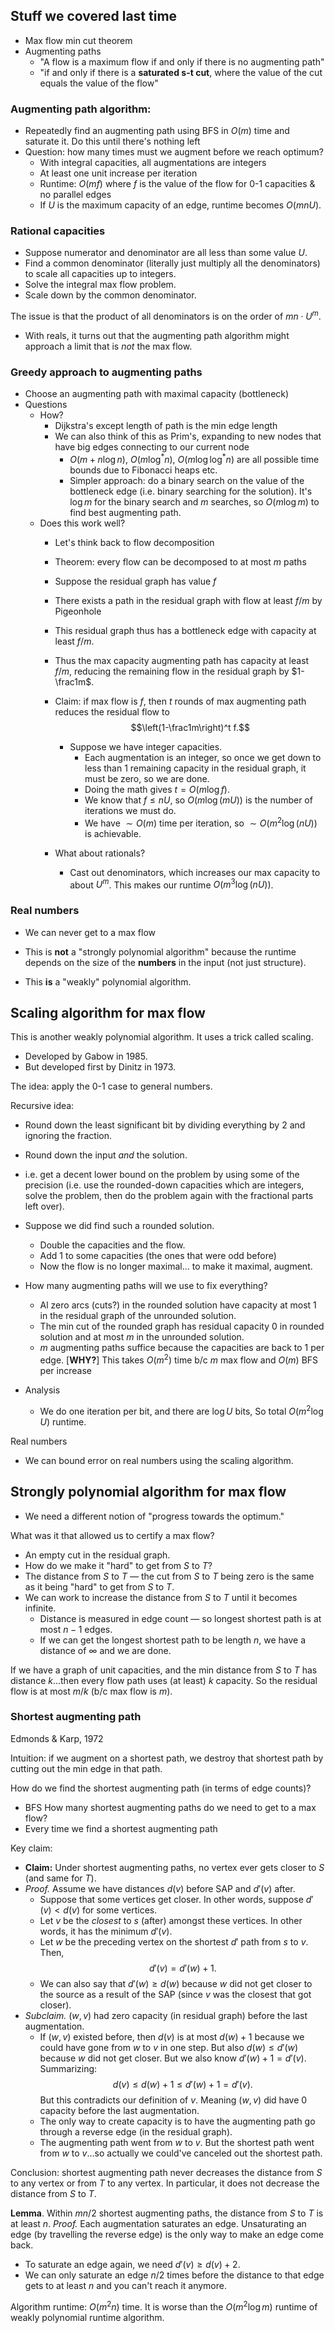 ## Stuff we covered last time
- Max flow min cut theorem
- Augmenting paths
	- "A flow is a maximum flow if and only if there is no augmenting path"
	- "if and only if there is a **saturated s-t cut**, where the value of the cut equals the value of the flow"
### Augmenting path algorithm:
- Repeatedly find an augmenting path using BFS in $O(m)$ time and saturate it. Do this until there's nothing left
- Question: how many times must we augment before we reach optimum?
	- With integral capacities, all augmentations are integers
	- At least one unit increase per iteration
	- Runtime: $O(mf)$ where $f$ is the value of the flow for 0-1 capacities & no parallel edges
	- If $U$ is the maximum capacity of an edge, runtime becomes $O(mnU)$.
### Rational capacities
- Suppose numerator and denominator are all less than some value $U$.
- Find a common denominator (literally just multiply all the denominators) to scale all capacities up to integers.
- Solve the integral max flow problem.
- Scale down by the common denominator.

The issue is that the product of all denominators is on the order of $mn \cdot U^m$.
- With reals, it turns out that the augmenting path algorithm might approach a limit that is *not* the max flow.
### Greedy approach to augmenting paths
- Choose an augmenting path with maximal capacity (bottleneck)
- Questions
	- How?
		- Dijkstra's except length of path is the min edge length
		- We can also think of this as Prim's, expanding to new nodes that have big edges connecting to our current node
			- $O(m + n\log n)$, $O(m \log^* n)$, $O(m \log \log^* n)$ are all possible time bounds due to Fibonacci heaps etc.
			- Simpler approach: do a binary search on the value of the bottleneck edge (i.e. binary searching for the solution). It's $\log m$ for the binary search and $m$ searches, so $O(m \log m)$ to find best augmenting path.
	- Does this work well?
		- Let's think back to flow decomposition
		- Theorem: every flow can be decomposed to at most $m$ paths
		- Suppose the residual graph has value $f$
		- There exists a path in the residual graph with flow at least $f/m$ by Pigeonhole
		- This residual graph thus has a bottleneck edge with capacity at least $f/m$.
		- Thus the max capacity augmenting path has capacity at least $f/m$, reducing the remaining flow in the residual graph by $1-\frac1m$.
		- Claim: if max flow is $f$, then $t$ rounds of max augmenting path reduces the residual flow to
		  $$\left(1-\frac1m\right)^t f.$$
		  - Suppose we have integer capacities.
			  - Each augmentation is an integer, so once we get down to less than 1 remaining capacity in the residual graph, it must be zero, so we are done.
			  - Doing the math gives $t = O(m \log f)$.
			  - We know that $f \le nU$, so $O(m \log (mU))$ is the number of iterations we must do.
			  - We have $\sim O(m)$ time per iteration, so $\sim O(m^2 \log (nU))$ is achievable.

		- What about rationals?
			- Cast out denominators, which increases our max capacity to about $U^m$. This makes our runtime $O(m^3 \log (nU))$.
### Real numbers
- We can never get to a max flow

- This is **not** a "strongly polynomial algorithm" because the runtime depends on the size of the **numbers** in the input (not just structure).
- This **is** a "weakly" polynomial algorithm.
## Scaling algorithm for max flow
This is another weakly polynomial algorithm. It uses a trick called scaling.
- Developed by Gabow in 1985.
- But developed first by Dinitz in 1973.

The idea: apply the 0-1 case to general numbers.

Recursive idea:
- Round down the least significant bit by dividing everything by 2 and ignoring the fraction.
- Round down the input *and* the solution.
- i.e. get a decent lower bound on the problem by using some of the precision (i.e. use the rounded-down capacities which are integers, solve the problem, then do the problem again with the fractional parts left over).

- Suppose we did find such a rounded solution.
	- Double the capacities and the flow.
	- Add 1 to some capacities (the ones that were odd before)
	- Now the flow is no longer maximal... to make it maximal, augment.
- How many augmenting paths will we use to fix everything?
	- Al zero arcs (cuts?) in the rounded solution have capacity at most 1 in the residual graph of the unrounded solution.
	- The min cut of the rounded graph has residual capacity 0 in rounded solution and at most $m$ in the unrounded solution.
	- $m$ augmenting paths suffice because the capacities are back to 1 per edge. [**WHY?**] This takes $O(m^2)$ time b/c $m$ max flow and $O(m)$ BFS per increase
- Analysis
	- We do one iteration per bit, and there are $\log U$ bits, So total $O(m^2 \log U)$ runtime.

Real numbers
- We can bound error on real numbers using the scaling algorithm.
## Strongly polynomial algorithm for max flow
- We need a different notion of "progress towards the optimum."

What was it that allowed us to certify a max flow?
- An empty cut in the residual graph.
- How do we make it "hard" to get from $S$ to $T$?
- The distance from $S$ to $T$ — the cut from $S$ to $T$ being zero is the same as it being "hard" to get from $S$ to $T$.
- We can work to increase the distance from $S$ to $T$ until it becomes infinite.
	- Distance is measured in edge count — so longest shortest path is at most $n-1$ edges.
	- If we can get the longest shortest path to be length $n$, we have a distance of $\infty$ and we are done.

If we have a graph of unit capacities, and the min distance from $S$ to $T$ has distance $k$...then every flow path uses (at least) $k$ capacity.  So the residual flow is at most $m/k$ (b/c max flow is $m$).

### Shortest augmenting path
Edmonds & Karp, 1972

Intuition: if we augment on a shortest path, we destroy that shortest path by cutting out the min edge in that path.

How do we find the shortest augmenting path (in terms of edge counts)?
- BFS
How many shortest augmenting paths do we need to get to a max flow?
- Every time we find a shortest augmenting path 

Key claim:
- **Claim:** Under shortest augmenting paths, no vertex ever gets closer to $S$ (and same for $T$).
- *Proof.* Assume we have distances $d(v)$ before SAP and $d'(v)$ after.
	- Suppose that some vertices get closer. In other words, suppose $d'(v) < d(v)$ for some vertices.
	- Let $v$ be the *closest* to $s$ (after) amongst these vertices. In other words, it has the minimum $d'(v)$.
	- Let $w$ be the preceding vertex on the shortest $d'$ path from $s$ to $v$. Then,
	  $$d'(v) = d'(w) + 1.$$
	- We can also say that $d'(w) \ge d(w)$ because $w$ did not get closer to the source as a result of the SAP (since $v$ was the closest that got closer).
- *Subclaim.* $(w, v)$ had zero capacity (in residual graph) before the last augmentation.
	- If $(w, v)$ existed before, then $d(v)$ is at most $d(w) + 1$ because we could have gone from $w$ to $v$ in one step. But also $d(w) \le d'(w)$ because $w$ did not get closer. But we also know $d'(w) + 1 = d'(v)$. Summarizing:
	  $$ d(v) \le d(w) + 1 \le d'(w) + 1 = d'(v). $$
	  But this contradicts our definition of $v$. Meaning $(w, v)$ did have 0 capacity before the last augmentation.
	- The only way to create capacity is to have the augmenting path go through a reverse edge (in the residual graph).
	- The augmenting path went from $w$ to $v$. But the shortest path went from $w$ to $v$...so actually we could've canceled out the shortest path.

Conclusion: shortest augmenting path never decreases the distance from $S$ to any vertex or from $T$ to any vertex. In particular, it does not decrease the distance from $S$ to $T$.

**Lemma**. Within $mn/2$ shortest augmenting paths, the distance from $S$ to $T$ is at least $n$.
*Proof.* Each augmentation saturates an edge. Unsaturating an edge (by travelling the reverse edge) is the only way to make an edge come back.
- To saturate an edge again, we need $d'(v) \ge d(v) + 2$.
- We can only saturate an edge $n/2$ times before the distance to that edge gets to at least $n$ and you can't reach it anymore.

Algorithm runtime: $O(m^2 n)$ time. It is worse than the $O(m^2 \log m)$ runtime of weakly polynomial runtime algorithm.